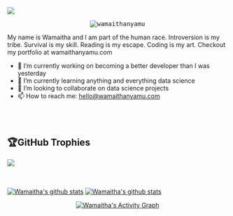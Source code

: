 <img align="center" src="https://upload.wikimedia.org/wikipedia/commons/thumb/d/d9/Hello_%28yellow%29.svg/1280px-Hello_%28yellow%29.svg.png"/>


<p align = "center"> <samp> <img src = https://komarev.com/ghpvc/?username=wamaithanyamu alt = wamaithanyamu /> </samp> </p
 
## My name is Wamaitha and I am part of the human race. Introversion is my tribe. Survival is my skill. Reading is my escape. Coding is my art. Checkout my portfolio at wamaithanyamu.com

- 🔭 I’m currently working on becoming a better developer than I was yesterday
- 🌱 I’m currently learning anything and everything data science
- 👯 I’m looking to collaborate on data science projects
- 📫 How to reach me: hello@wamaithanyamu.com

 <br />
<br />
 

## 🏆GitHub Trophies

![](https://github-profile-trophy.vercel.app/?username=wamaithanyamu&theme=oldie&no-frame=true&no-bg=true&margin-w=4)
 
 
<br />
<br />
<a href="https://github.com/wamaithanyamu">
 <img align="center" src="https://github-readme-stats.vercel.app/api/top-langs/?username=wamaithanyamu&hide=jupyter%20notebook&show_icons=true&theme=radical" alt="Wamaitha's github stats"/></a>

<a href="https://github.com/wamaithanyamu">
 <img align="center" src="https://github-readme-stats.vercel.app/api?username=wamaithanyamu&theme=onedark" alt="Wamaitha's github stats"/></a>
 
 
<p align="center">
<a href="https://github.com/wamaithaNyamu/github-readme-activity-graph"><img alt="Wamaitha's Activity Graph" src="https://activity-graph.herokuapp.com/graph?username=wamaithaNyamu&bg_color=1F222E&color=F8D866&line=D9E650&point=FFFFFF&hide_border=true" /></a>
  </p>
<br><br>


<br><br/>
